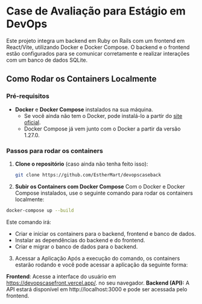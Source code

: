 # Case de Avaliação para Estágio em DevOps

Este projeto integra um backend em Ruby on Rails com um frontend em React/Vite, utilizando Docker e Docker Compose. O backend e o frontend estão configurados para se comunicar corretamente e realizar interações com um banco de dados SQLite.

## Como Rodar os Containers Localmente

### Pré-requisitos
- **Docker** e **Docker Compose** instalados na sua máquina.
  - Se você ainda não tem o Docker, pode instalá-lo a partir do [site oficial](https://www.docker.com/get-started).
  - Docker Compose já vem junto com o Docker a partir da versão 1.27.0.

### Passos para rodar os containers

1. **Clone o repositório** (caso ainda não tenha feito isso):
   ```bash
   git clone https://github.com/EstherMart/devopscaseback
   ```

2. **Subir os Containers com Docker Compose**
Com o Docker e Docker Compose instalados, use o seguinte comando para rodar os containers localmente:

```bash
docker-compose up --build
``` 

Este comando irá:

- Criar e iniciar os containers para o backend, frontend e banco de dados.
- Instalar as dependências do backend e do frontend.
- Criar e migrar o banco de dados para o backend.

3. Acessar a Aplicação
Após a execução do comando, os containers estarão rodando e você pode acessar a aplicação da seguinte forma:

**Frontend**: Acesse a interface do usuário em https://devopscasefront.vercel.app/. no seu navegador.
**Backend (API):** A API estará disponível em http://localhost:3000 e pode ser acessada pelo frontend.
